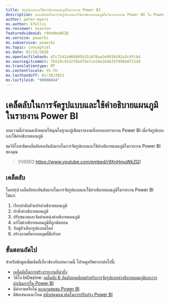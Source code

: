 ```yaml
---
title: จัดรูปแบบและใช้คำอธิบายแผนภูมิในรายงาน Power BI
description: หกเคล็ดลับในการจัดรูปแบบและใช้คำอธิบายแผนภูมิในวิชวลรายงาน Power BI ใน Power BI Desktop หรือบริการของ Power BI
author: peter-myers
ms.author: kfollis
ms.reviewer: asaxton
featuredvideoid: r9XnHmuWkZQ
ms.service: powerbi
ms.subservice: powerbi
ms.topic: conceptual
ms.date: 02/15/2020
ms.openlocfilehash: d7c7242a96b805b351d78aa3e993b392a3c9fcb4
ms.sourcegitcommit: fb529c4532fbbdfde7ce28e2b4b35f990e8f21d9
ms.translationtype: MT
ms.contentlocale: th-TH
ms.lasthandoff: 01/30/2021
ms.locfileid: "99088844"
---
```

# <a name="tips-to-format-and-implement-legends-in-power-bi-reports"></a>เคล็ดลับในการจัดรูปแบบและใช้คำอธิบายแผนภูมิในรายงาน Power BI

บทความนี้กำหนดเป้าหมายให้คุณในฐานะผู้เขียนรายงานที่ออกแบบรายงาน Power BI เมื่อจัดรูปแบบและใช้คำอธิบายแผนภูมิ

ชมวิดีโอสาธิตเคล็ดลับหกอันดับแรกในการจัดรูปแบบและใช้คำอธิบายแผนภูมิในรายงาน Power BI ของคุณ

> [!VIDEO https://www.youtube.com/embed/r9XnHmuWkZQ]

## <a name="tips"></a>เคล็ดลับ

โดยสรุป เคล็ดลับหกอันดับแรกในการจัดรูปแบบและใช้คำอธิบายแผนภูมิในรายงาน Power BI ได้แก่:

1. เรียงลำดับตัวแปรคำอธิบายแผนภูมิ
1. ทำซ้ำคำอธิบายแผนภูมิ
1. ปรับขนาดและจัดตำแหน่งคำอธิบายแผนภูมิ
1. แก้ไขคำอธิบายแผนภูมิที่ถูกตัดทอน
1. จับคู่ตัวเลือกรูปแบบสไตล์
1. สร้างภาพที่ครอบคลุมที่มีบริบท

## <a name="next-steps"></a>ขั้นตอนถัดไป

สำหรับข้อมูลเพิ่มเติมที่เกี่ยวข้องกับบทความนี้ โปรดดูทรัพยากรต่อไปนี้:

- [เคล็ดลับในการสร้างรายงานที่น่าทึ่ง](../create-reports/desktop-tips-and-tricks-for-creating-reports.md)
- วิดีโอ biDezine: [เคล็ดลับ 6 อันดับยอดนิยมสำหรับการจัดรูปแบบคำอธิบายแผนภูมิและการดำเนินการใน Power BI](https://www.youtube.com/watch?v=r9XnHmuWkZQ)
- มีคำถามหรือไม่ [ลองถามชุมชน Power BI](https://community.powerbi.com/)
- มีข้อเสนอแนะไหม [สนับสนุนแนวคิดในการปรับปรุง Power BI](https://ideas.powerbi.com)

